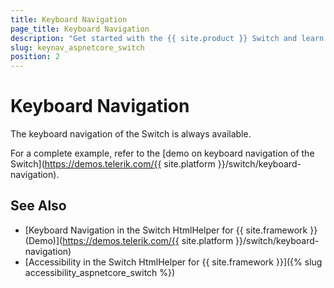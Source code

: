 ```yaml
---
title: Keyboard Navigation
page_title: Keyboard Navigation
description: "Get started with the {{ site.product }} Switch and learn about the accessibility support it provides through its keyboard navigation functionality."
slug: keynav_aspnetcore_switch
position: 2
---
```


# Keyboard Navigation

The keyboard navigation of the Switch is always available.

For a complete example, refer to the [demo on keyboard navigation of the Switch](https://demos.telerik.com/{{ site.platform }}/switch/keyboard-navigation).

## See Also

* [Keyboard Navigation in the Switch HtmlHelper for {{ site.framework }} (Demo)](https://demos.telerik.com/{{ site.platform }}/switch/keyboard-navigation)
* [Accessibility in the Switch HtmlHelper for {{ site.framework }}]({% slug accessibility_aspnetcore_switch %})
